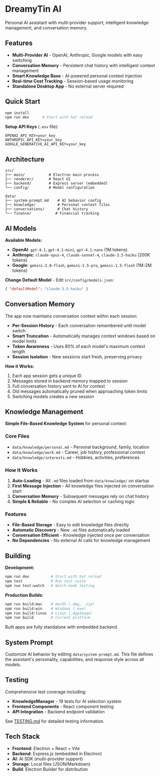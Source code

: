 # DreamyTin AI

Personal AI assistant with multi-provider support, intelligent knowledge management, and conversation memory.

## Features

- **Multi-Provider AI** - OpenAI, Anthropic, Google models with easy switching
- **Conversation Memory** - Persistent chat history with intelligent context management  
- **Smart Knowledge Base** - AI-powered personal context injection
- **Real-time Cost Tracking** - Session-based usage monitoring
- **Standalone Desktop App** - No external server required

## Quick Start

```bash
npm install
npm run dev      # Start with hot reload
```

**Setup API Keys** (`.env` file):
```env
OPENAI_API_KEY=your_key
ANTHROPIC_API_KEY=your_key  
GOOGLE_GENERATIVE_AI_API_KEY=your_key
```

## Architecture

```
src/
├── main/           # Electron main process
├── renderer/       # React UI
├── backend/        # Express server (embedded)
└── config/         # Model configuration

data/
├── system-prompt.md    # AI behavior config
├── knowledge/          # Personal context files
├── conversations/      # Chat history  
└── finance/           # Financial tracking
```

## AI Models

**Available Models:**
- **OpenAI**: `gpt-4.1`, `gpt-4.1-mini`, `gpt-4.1-nano` (1M tokens)
- **Anthropic**: `claude-opus-4`, `claude-sonnet-4`, `claude-3.5-haiku` (200K tokens)  
- **Google**: `gemini-2.0-flash`, `gemini-1.5-pro`, `gemini-1.5-flash` (1M-2M tokens)

**Change Default Model** - Edit `src/config/models.json`:
```json
{ "defaultModel": "claude-3.5-haiku" }
```

## Conversation Memory

The app now maintains conversation context within each session:

- **Per-Session History** - Each conversation remembered until model switch
- **Smart Truncation** - Automatically manages context windows based on model limits
- **Token Awareness** - Uses 80% of each model's maximum context length
- **Session Isolation** - New sessions start fresh, preserving privacy

**How it Works:**
1. Each app session gets a unique ID
2. Messages stored in backend memory mapped to session
3. Full conversation history sent to AI for context
4. Old messages automatically pruned when approaching token limits
5. Switching models creates a new session

## Knowledge Management

**Simple File-Based Knowledge System** for personal context:

### Core Files
- `data/knowledge/personal.md` - Personal background, family, location
- `data/knowledge/work.md` - Career, job history, professional context  
- `data/knowledge/interests.md` - Hobbies, activities, preferences

### How It Works
1. **Auto-Loading** - All `.md` files loaded from `data/knowledge/` on startup
2. **First Message Injection** - All knowledge files injected on conversation start
3. **Conversation Memory** - Subsequent messages rely on chat history
4. **Simple & Reliable** - No complex AI selection or caching logic

### Features
- **File-Based Storage** - Easy to edit knowledge files directly
- **Automatic Discovery** - New `.md` files automatically loaded
- **Conversation Efficient** - Knowledge injected once per conversation
- **No Dependencies** - No external AI calls for knowledge management

## Building

**Development:**
```bash
npm run dev          # Start with hot reload
npm test             # Run test suite
npm run test:watch   # Watch mode testing
```

**Production Builds:**
```bash
npm run build:mac    # macOS (.dmg, .zip)
npm run build:win    # Windows (.exe) 
npm run build:linux  # Linux (.AppImage)
npm run build        # Current platform
```

Built apps are fully standalone with embedded backend.

## System Prompt

Customize AI behavior by editing `data/system-prompt.md`. This file defines the assistant's personality, capabilities, and response style across all models.

## Testing

Comprehensive test coverage including:
- **KnowledgeManager** - 19 tests for AI selection system
- **Frontend Components** - React component testing
- **API Integration** - Backend endpoint validation

See [TESTING.md](./TESTING.md) for detailed testing information.

## Tech Stack

- **Frontend**: Electron + React + Vite
- **Backend**: Express.js (embedded in Electron)
- **AI**: AI SDK (multi-provider support)
- **Storage**: Local files (JSON/Markdown)
- **Build**: Electron Builder for distribution